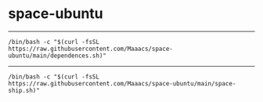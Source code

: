 # space-ubuntu

---
```
/bin/bash -c "$(curl -fsSL https://raw.githubusercontent.com/Maaacs/space-ubuntu/main/dependences.sh)"
```
---

```
/bin/bash -c "$(curl -fsSL https://raw.githubusercontent.com/Maaacs/space-ubuntu/main/space-ship.sh)"
```